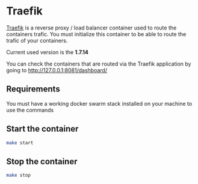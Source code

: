 # Traefik

[Traefik](https://traefik.io/) is a reverse proxy / load balancer container used to route the containers trafic.
You must initialize this container to be able to route the trafic of your containers.

Current used version is the **1.7.14**

You can check the containers that are routed via the Traefik application by going to http://127.0.0.1:8081/dashboard/

## Requirements

You must have a working docker swarm stack installed on your machine to use the commands

## Start the container

```bash
make start
```

## Stop the container

```bash
make stop
```

